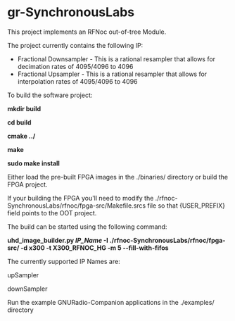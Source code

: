 # gr-SynchronousLabs

This project implements an RFNoc out-of-tree Module.

The project currently contains the following IP:

  - Fractional Downsampler - This is a rational resampler that allows for decimation rates of 4095/4096 to 4096
  - Fractional Upsampler - This is a rational resampler that allows for interpolation rates of 4095/4096 to 4096

To build the software project:

  **mkdir build**
  
  **cd build**
  
  **cmake ../**
  
  **make**
  
  **sudo make install**
  
  
  
  
Either load the pre-built FPGA images in the ./binaries/ directory or build the FPGA project.

If your building the FPGA you'll need to modify the ./rfnoc-SynchronousLabs/rfnoc/fpga-src/Makefile.srcs file so that {USER_PREFIX} field points to the OOT project.  

The build can be started using the following command:

  **uhd_image_builder.py _IP_Name_ -I ./rfnoc-SynchronousLabs/rfnoc/fpga-src/ -d x300 -t X300_RFNOC_HG -m 5 --fill-with-fifos**
  
The currently supported IP Names are:

  upSampler
  
  downSampler
  
Run the example GNURadio-Companion applications in the ./examples/ directory  
